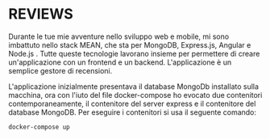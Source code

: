 # **REVIEWS**

Durante le tue mie avventure nello sviluppo web e mobile, mi sono imbattuto nello stack MEAN, che sta per MongoDB, Express.js, Angular e Node.js . Tutte queste tecnologie lavorano insieme per permettere di creare un'applicazione con un frontend e un backend. L'applicazione è un semplice gestore di recensioni.

L'applicazione inizialmente presentava il database MongoDb installato sulla macchina, ora con l'iuto del file docker-compose ho evocato due contenitori contemporaneamente, il contenitore del server express e il contenitore del database MongoDB. Per eseguire i contenitori si usa il seguente comando:

```
docker-compose up
```
